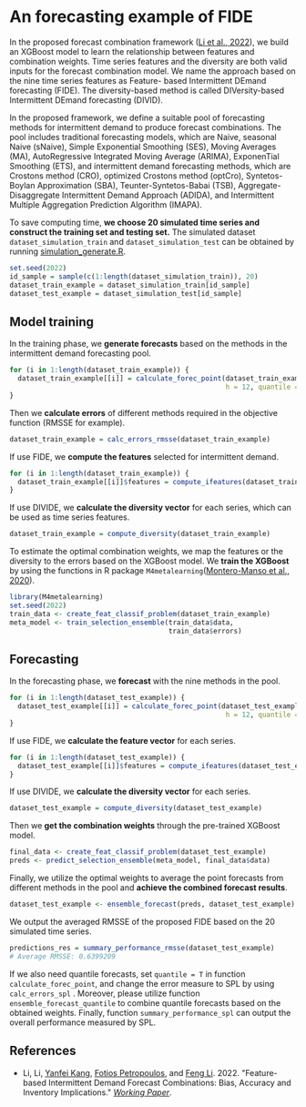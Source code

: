 # An forecasting example of FIDE

In the proposed forecast combination framework ([Li et al., 2022](https://arxiv.org/abs/2204.08283)), we build an XGBoost model to learn the relationship between features and combination weights. Time series features and the diversity are both valid inputs for the forecast combination model.
We name the approach based on the nine time series features as Feature- based Intermittent DEmand forecasting (FIDE). The diversity-based method is called DIVersity-based Intermittent DEmand forecasting (DIVID).

In the proposed framework, we define a suitable pool of forecasting methods for intermittent demand to
produce forecast combinations. The pool includes traditional forecasting models, which are Naive, seasonal Naive (sNaive), Simple Exponential Smoothing (SES), Moving Averages (MA), AutoRegressive Integrated Moving Average (ARIMA), ExponenTial Smoothing (ETS), and intermittent demand forecasting methods, which are Crostons method (CRO), optimized Crostons method (optCro), Syntetos-Boylan Approximation (SBA), Teunter-Syntetos-Babai (TSB), Aggregate-Disaggregate Intermittent Demand Approach (ADIDA), and Intermittent Multiple Aggregation Prediction Algorithm (IMAPA).

To save computing time, **we choose 20 simulated time series and construct the training set and testing set.** The simulated dataset `dataset_simulation_train` and `dataset_simulation_test` can be obtained by running [simulation_generate.R](https://github.com/lily940703/fide/blob/main/simulation_generate.R).

```r
set.seed(2022)
id_sample = sample(c(1:length(dataset_simulation_train)), 20)
dataset_train_example = dataset_simulation_train[id_sample]
dataset_test_example = dataset_simulation_test[id_sample]
```

## Model training 

In the training phase, we **generate forecasts** based on the methods in the intermittent demand forecasting pool. 
```r
for (i in 1:length(dataset_train_example)) {
  dataset_train_example[[i]] = calculate_forec_point(dataset_train_example[[i]],
                                                     h = 12, quantile = F)
}
```

Then we **calculate errors** of different methods required in the objective function (RMSSE for example).
```r
dataset_train_example = calc_errors_rmsse(dataset_train_example)
```

If use FIDE, we **compute the features** selected for intermittent demand.
```r
for (i in 1:length(dataset_train_example)) {
  dataset_train_example[[i]]$features = compute_ifeatures(dataset_train_example[[i]]$x)
}
```

If use DIVIDE, we **calculate the diversity vector** for each series, which can be used as time series features. 
```r
dataset_train_example = compute_diversity(dataset_train_example)
```

To estimate the optimal combination weights, we map the features or the diversity to the errors based on the XGBoost model. We **train the XGBoost** by using the functions in R package `M4metalearning`([Montero-Manso et al., 2020](https://github.com/robjhyndman/M4metalearning)). 

```r
library(M4metalearning)
set.seed(2022)
train_data <- create_feat_classif_problem(dataset_train_example)
meta_model <- train_selection_ensemble(train_data$data,
                                       train_data$errors)
```                                       
                                      
## Forecasting

In the forecasting phase, we **forecast** with the nine methods in the pool.
```r
for (i in 1:length(dataset_test_example)) {
  dataset_test_example[[i]] = calculate_forec_point(dataset_test_example[[i]],
                                                     h = 12, quantile = F)
}
```

If use FIDE, we **calculate the feature vector** for each series.
```r
for (i in 1:length(dataset_test_example)) {
  dataset_test_example[[i]]$features = compute_ifeatures(dataset_test_example[[i]]$x)
}
```

If use DIVIDE, we **calculate the diversity vector** for each series.
```r
dataset_test_example = compute_diversity(dataset_test_example)
```

Then we **get the combination weights** through the pre-trained XGBoost model.
```r
final_data <- create_feat_classif_problem(dataset_test_example)
preds <- predict_selection_ensemble(meta_model, final_data$data)
```
Finally, we utilize the optimal weights to average the point forecasts from different methods in the pool and **achieve the combined forecast results**.
```r
dataset_test_example <- ensemble_forecast(preds, dataset_test_example)
```

We output the averaged RMSSE of the proposed FIDE based on the 20 simulated time series.

```r
predictions_res = summary_performance_rmsse(dataset_test_example)
# Average RMSSE: 0.6399209  
```

If we also need quantile forecasts, set `quantile = T` in function `calculate_forec_point`, and change the error measure to SPL by using `calc_errors_spl` . Moreover, please utilize function `ensemble_forecast_quantile` to combine quantile forecasts based on the obtained weights. Finally, function `summary_performance_spl` can output the overall performance measured by SPL.

## References
- Li, Li, [Yanfei Kang](https://yanfei.site), [Fotios Petropoulos](https://researchportal.bath.ac.uk/en/persons/fotios-petropoulos), and [Feng Li](http://feng.li/). 2022. "Feature-based Intermittent Demand Forecast Combinations: Bias, Accuracy and Inventory Implications." [*_Working Paper_*](https://arxiv.org/abs/2204.08283). 
